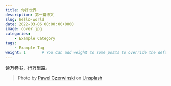 ```yaml
---
title: 你好世界
description: 第一篇博文
slug: hello-world
date: 2022-03-06 00:00:00+0000
image: cover.jpg
categories:
    - Example Category
tags:
    - Example Tag
weight: 1       # You can add weight to some posts to override the default sorting (date descending)
---
```


读万卷书，行万里路。

> Photo by [Pawel Czerwinski](https://unsplash.com/@pawel_czerwinski) on [Unsplash](https://unsplash.com/)